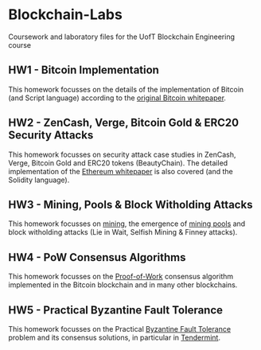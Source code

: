 # Blockchain-Labs
Coursework and laboratory files for the UofT Blockchain Engineering course

## HW1 - Bitcoin Implementation
This homework focusses on the details of the implementation of Bitcoin (and Script language) according to the [original Bitcoin whitepaper](https://bitcoin.org/bitcoin.pdf).

## HW2 - ZenCash, Verge, Bitcoin Gold & ERC20 Security Attacks
This homework focusses on security attack case studies in ZenCash, Verge, Bitcoin Gold and ERC20 tokens (BeautyChain). The detailed implementation of the [Ethereum whitepaper](https://github.com/ethereum/wiki/wiki/White-Paper) is also covered (and the Solidity language). 

## HW3 - Mining, Pools & Block Witholding Attacks
This homework focusses on [mining](https://en.wikipedia.org/wiki/Cryptocurrency#Mining), the emergence of [mining pools](https://en.wikipedia.org/wiki/Mining_pool) and block witholding attacks (Lie in Wait, Selfish Mining & Finney attacks).

## HW4 - PoW Consensus Algorithms
This homework focusses on the [Proof-of-Work](https://en.wikipedia.org/wiki/Proof-of-work_system) consensus algorithm implemented in the Bitcoin blockchain and in many other blockchains.

## HW5 - Practical Byzantine Fault Tolerance
This homework focusses on the Practical [Byzantine Fault Tolerance](https://en.wikipedia.org/wiki/Byzantine_fault_tolerance) problem and its consensus solutions, in particular in [Tendermint](https://tendermint.com/static/docs/tendermint.pdf). 
